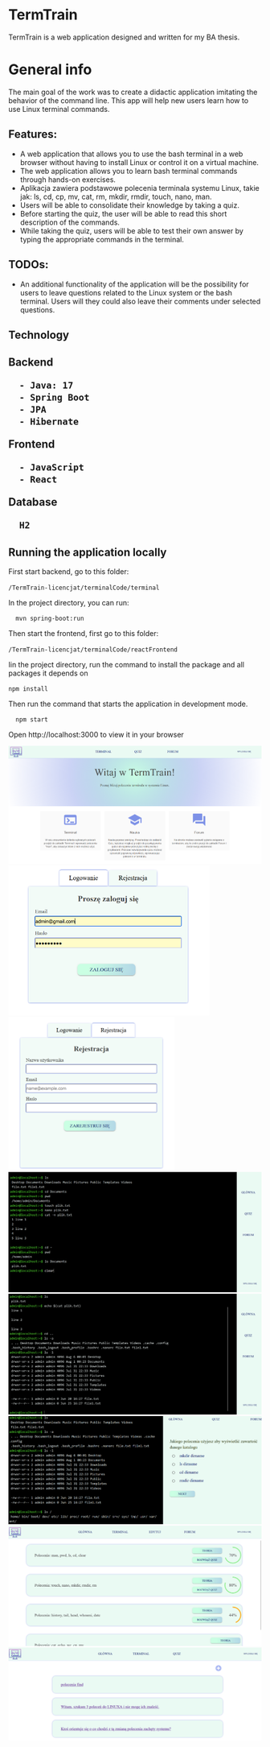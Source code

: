 
<h1 >TermTrain</h1>  
TermTrain is a web application designed and written for my BA thesis.

<h1>General info</h1>
The main goal of the work was to create a didactic application imitating the behavior of the command line. This app will help new users learn how to use Linux terminal commands.

<h2>Features:</h2>
<ul>
  <li>
    A web application that allows you to use the bash terminal in a web browser without having to install Linux or control it on a virtual machine.
  </li>
  <li>
  The web application allows you to learn bash terminal commands through hands-on exercises.
  </li>
  <li>
   Aplikacja zawiera podstawowe polecenia terminala systemu Linux, takie jak: ls, cd, cp, mv, cat, rm, mkdir, rmdir, touch, nano, man. 
  </li>
  <li>
   Users will be able to consolidate their knowledge by taking a quiz.
    </li>
      <li>
  Before starting the quiz, the user will be able to read this short description of the commands.
      </li>
  <li>
While taking the quiz, users will be able to test their own
answer by typing the appropriate commands in the terminal.
  </li>
</ul>
<h2>TODOs:</h2>
<ul>
  <li>
An additional functionality of the application will be the possibility for users to leave questions related to the Linux system or the bash terminal. Users will
they could also leave their comments under selected questions.
  </li>
</ul>

<h2>Technology<h2>
<p>Backend</p>
  
```
  - Java: 17
  - Spring Boot
  - JPA
  - Hibernate
```
  
  <p>Frontend</p>
  
```
  - JavaScript
  - React
```
  
  <p>Database</p>
  
```
  H2
```
  
  <h2>Running the application locally</h2>
  
  <p>First start backend, go to this folder: </p>
  
  `/TermTrain-licencjat/terminalCode/terminal`
  
  <p>In the project directory, you can run:</p>
      
      mvn spring-boot:run
  
  <p>Then start the frontend, first go to this folder: </p>
  
  `/TermTrain-licencjat/terminalCode/reactFrontend`
  
   <p>Iin the project directory, run the command to install the package and all packages it depends on</p>
      
    npm install

  <p>Then run the command that starts the application in development mode.</p>
  
      npm start
  
  <p>Open http://localhost:3000 to view it in your browser</p>

<img src="Licencjat/project/main_page.png" alt="home page">
<div>
  <img src="Licencjat/project/logowanie.png" alt="logowanie" style="width: 400px"> 
<img src="Licencjat/project/rejestracja.png" alt="rejestracja" style="width: 330px">
  </div>
  
<img src="Licencjat/project/term1.png" alt="terminal">
<img src="Licencjat/project/term2.png" alt="terminal">
<img src="Licencjat/project/quiz1.png" alt="quiz" >
<img src="Licencjat/project/list_quiz2.png" alt="list quiz">
<img src="Licencjat/project/forum.png" alt="forum" >
</body>
</html>


  






